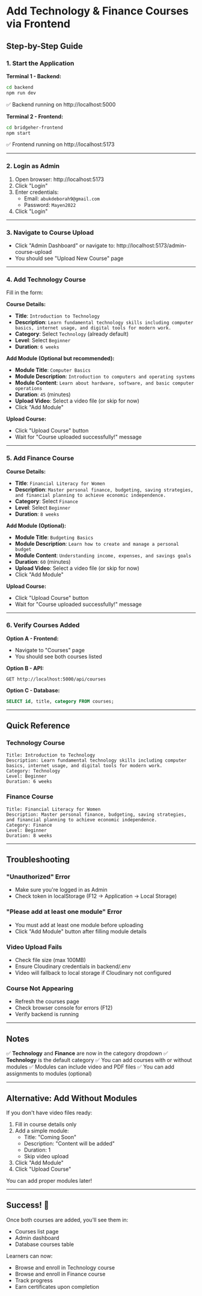 # Add Technology & Finance Courses via Frontend

## Step-by-Step Guide

### 1. Start the Application

**Terminal 1 - Backend:**
```bash
cd backend
npm run dev
```
✅ Backend running on http://localhost:5000

**Terminal 2 - Frontend:**
```bash
cd bridgeher-frontend
npm start
```
✅ Frontend running on http://localhost:5173

---

### 2. Login as Admin

1. Open browser: http://localhost:5173
2. Click "Login"
3. Enter credentials:
   - Email: `abukdeborah9@gmail.com`
   - Password: `Mayen2022`
4. Click "Login"

---

### 3. Navigate to Course Upload

- Click "Admin Dashboard" or navigate to: http://localhost:5173/admin-course-upload
- You should see "Upload New Course" page

---

### 4. Add Technology Course

Fill in the form:

**Course Details:**
- **Title**: `Introduction to Technology`
- **Description**: `Learn fundamental technology skills including computer basics, internet usage, and digital tools for modern work.`
- **Category**: Select `Technology` (already default)
- **Level**: Select `Beginner`
- **Duration**: `6 weeks`

**Add Module (Optional but recommended):**
- **Module Title**: `Computer Basics`
- **Module Description**: `Introduction to computers and operating systems`
- **Module Content**: `Learn about hardware, software, and basic computer operations`
- **Duration**: `45` (minutes)
- **Upload Video**: Select a video file (or skip for now)
- Click "Add Module"

**Upload Course:**
- Click "Upload Course" button
- Wait for "Course uploaded successfully!" message

---

### 5. Add Finance Course

**Course Details:**
- **Title**: `Financial Literacy for Women`
- **Description**: `Master personal finance, budgeting, saving strategies, and financial planning to achieve economic independence.`
- **Category**: Select `Finance`
- **Level**: Select `Beginner`
- **Duration**: `8 weeks`

**Add Module (Optional):**
- **Module Title**: `Budgeting Basics`
- **Module Description**: `Learn how to create and manage a personal budget`
- **Module Content**: `Understanding income, expenses, and savings goals`
- **Duration**: `60` (minutes)
- **Upload Video**: Select a video file (or skip for now)
- Click "Add Module"

**Upload Course:**
- Click "Upload Course" button
- Wait for "Course uploaded successfully!" message

---

### 6. Verify Courses Added

**Option A - Frontend:**
- Navigate to "Courses" page
- You should see both courses listed

**Option B - API:**
```http
GET http://localhost:5000/api/courses
```

**Option C - Database:**
```sql
SELECT id, title, category FROM courses;
```

---

## Quick Reference

### Technology Course
```
Title: Introduction to Technology
Description: Learn fundamental technology skills including computer basics, internet usage, and digital tools for modern work.
Category: Technology
Level: Beginner
Duration: 6 weeks
```

### Finance Course
```
Title: Financial Literacy for Women
Description: Master personal finance, budgeting, saving strategies, and financial planning to achieve economic independence.
Category: Finance
Level: Beginner
Duration: 8 weeks
```

---

## Troubleshooting

### "Unauthorized" Error
- Make sure you're logged in as Admin
- Check token in localStorage (F12 → Application → Local Storage)

### "Please add at least one module" Error
- You must add at least one module before uploading
- Click "Add Module" button after filling module details

### Video Upload Fails
- Check file size (max 100MB)
- Ensure Cloudinary credentials in backend/.env
- Video will fallback to local storage if Cloudinary not configured

### Course Not Appearing
- Refresh the courses page
- Check browser console for errors (F12)
- Verify backend is running

---

## Notes

✅ **Technology** and **Finance** are now in the category dropdown
✅ **Technology** is the default category
✅ You can add courses with or without modules
✅ Modules can include video and PDF files
✅ You can add assignments to modules (optional)

---

## Alternative: Add Without Modules

If you don't have video files ready:

1. Fill in course details only
2. Add a simple module:
   - Title: "Coming Soon"
   - Description: "Content will be added"
   - Duration: 1
   - Skip video upload
3. Click "Add Module"
4. Click "Upload Course"

You can add proper modules later!

---

## Success! 🎉

Once both courses are added, you'll see them in:
- Courses list page
- Admin dashboard
- Database courses table

Learners can now:
- Browse and enroll in Technology course
- Browse and enroll in Finance course
- Track progress
- Earn certificates upon completion
